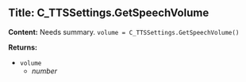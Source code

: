 ## Title: C_TTSSettings.GetSpeechVolume

**Content:**
Needs summary.
`volume = C_TTSSettings.GetSpeechVolume()`

**Returns:**
- `volume`
  - *number*